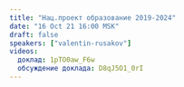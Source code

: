 ```yaml
---
title: "Нац.проект образование 2019-2024"
date: "16 Oct 21 16:00 MSK"
draft: false
speakers: ["valentin-rusakov"]
videos:
  доклад: 1pTO0aw_F6w
  обсуждение доклада: D8qJ5O1_0rI
---
```

